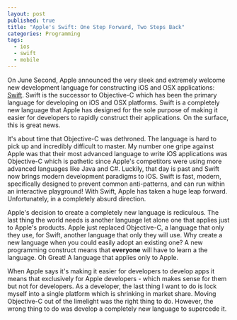 ```yaml
---
layout: post
published: true
title: "Apple's Swift: One Step Forward, Two Steps Back"
categories: Programming
tags: 
  - ios
  - swift
  - mobile
---
```


On June Second, Apple announced the very sleek and extremely welcome new development language for constructing iOS and OSX applications: [Swift](https://developer.apple.com/swift/). Swift is the successor to Objective-C which has been the primary language for developing on iOS and OSX platforms. Swift is a completely new language that Apple has designed for the sole purpose of making it easier for developers to rapidly construct their applications. On the surface, this is great news.

It's about time that Objective-C was dethroned. The language is hard to pick up and incredibly difficult to master. My number one gripe against Apple was that their most advanced language to write iOS applications was Objective-C which is pathetic since Apple's competitors were using more advanced languages like Java and C#. Luckily, that day is past and Swift now brings modern development paradigms to iOS. Swift is  fast, modern, specifically designed to prevent common anti-patterns, and can run within an interactive playground! With Swift, Apple has taken a huge leap forward. Unfortunately, in a completely absurd direction.

Apple's decision to create a completely new language is rediculous. The last thing the world needs is another language let alone one that applies just to Apple's products. Apple just replaced Objective-C, a language that only they use, for Swift, another language that only they will use. Why create a new language when you could easily adopt an existing one? A new programming construct means that **everyone** will have to learn a the language. Oh Great! A language that applies only to Apple. 

When Apple says it's making it easier for developers to develop apps it means that exclusively for Apple developers - which makes sense for them but not for developers. As a developer, the last thing I want to do is lock myself into a single platform which is shrinking in market share. Moving Objective-C out of the limelight was the right thing to do. However, the wrong thing to do was develop a completely new language to supercede it.